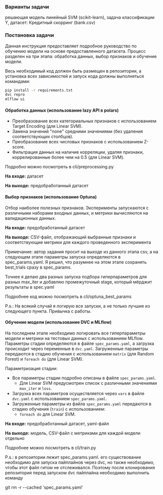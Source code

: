 ### Варианты задачи

решающая модель линейный SVM (scikit-learn), задача классификации Y, датасет: Кредитный скорринг (bank.csv)


### Постановка задачи

Данная инструкция предоставляет подробное руководство по обучению модели на основе предоставленного датасета. Процесс разделен на три этапа: обработка данных, выбор признаков и обучение модели.

Весь необходимый код должен быть размещен в репозитории, а установка всех зависимостей и запуск кода должны выполняться командами:

```bash
pip install -r requirements.txt
dvc repro
mlflow ui
```



#### Обработка данных (использование lazy API в polars)

- Преобразование всех категориальных признаков с использованием Target Encoding (для Linear SVM). 
- Замена значений "none" средними значениями (без удаления соответствующих столбцов).
- Преобразование всех числовых признаков с использованием Z-score.
- Фильтрация данных на наличие корреляции, удаляя признаки, коррелированные более чем на 0.5 (для Linear SVM).

Подробно можно посмотреть в cli/preprocessing.py


**На входе:** датасет

**На выходе:** предобработанный датасет


#### Выбор признаков (использование Optuna)

Отбор наиболее полезных признаков. Эксперименты запускаются с различными наборами входных данных, и метрики вычисляются на валидационных данных.

**На входе:** предобработанный датасет

**На выходе:** CSV-файл, отображающий выбранные признаки и соответствующие метрики для каждого проведенного эксперимента

Примечание: автор задания просит на выходе из данного этапа csv, а на следующем этапе параметры запуска определяются в spec_params.yaml.
Я решил, что разумнее на этом этапе сохранять best_trials сразу в spec_params.

Точнее я делаю два разных запуска подбора гиперпараметров для разных max_iter и добавляю промежуточный stage, который мёрджит результаты в spec.yaml

Подробнее код можно посмотреть в cli/optuna_best_params

P.s.: На всякий случай я логирую все запуски, а не только лучшие из следующего пункта. Привычка с работы.

#### Обучение модели (использование DVC и MLflow)

На последнем этапе необходимо логировать все гиперпараметры модели и метрики на тестовых данных с использованием MLflow. Параметры стадии определяются в файле `spec_params.yaml`, а загрузка происходит через переменные в `dvc.yaml`. Загруженные параметры передаются в стадию обучения с использованием `matrix` (для Random Forest) и `foreach do` (для Linear SVM).

Параметризация стадии:
- Все параметры стадии подробно описаны в файле `spec_params.yaml`.
    - Для Linear SVM предусмотрен список с различными значениями `max_iter` и `loss`.
- Загрузка всех параметров осуществляется через `vars` в файле `dvc.yaml` с использованием `spec_params.yaml`.
- Загруженные параметры из файла `spec_params.yaml` передаются в стадию обучения (`train`) с использованием:
    - `foreach do` для Linear SVM.

**На входе:** предобработанный датасет, yaml-файл

**На выходе:** модель, CSV-файл с метриками для каждой модели отдельно

Подробнее можно посмотреть в cli/train.py

P.s.: в репозитории лежит spec_params.yaml. его существование необходимо для запуска пайплайнов через dvc, но также необходимо, чтобы этот файл гитом не отслеживался. Поэтому после клонирования репозитория перед запуском dvc пайплайна необходимо выполнить команду

git rm -r --cached 'spec_params.yaml'



